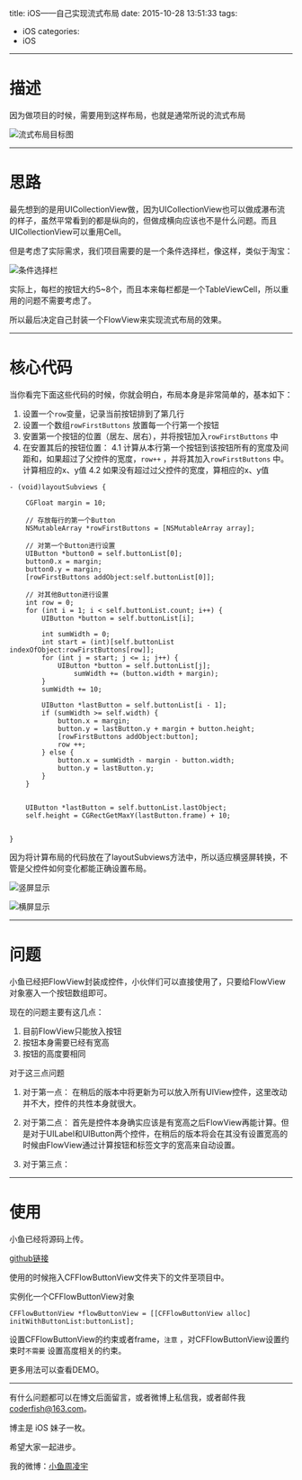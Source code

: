 title: iOS——自己实现流式布局
date: 2015-10-28 13:51:33
tags:
  - iOS
categories:
  - iOS
---


# 描述
因为做项目的时候，需要用到这样布局，也就是通常所说的流式布局

![流式布局目标图](http://img.blog.csdn.net/20151028135937412)

----------

# 思路
最先想到的是用UICollectionView做，因为UICollectionView也可以做成瀑布流的样子，虽然平常看到的都是纵向的，但做成横向应该也不是什么问题。而且UICollectionView可以重用Cell。

但是考虑了实际需求，我们项目需要的是一个条件选择栏，像这样，类似于淘宝：

![条件选择栏](http://img.blog.csdn.net/20151028142014475)

实际上，每栏的按钮大约5~8个，而且本来每栏都是一个TableViewCell，所以重用的问题不需要考虑了。

所以最后决定自己封装一个FlowView来实现流式布局的效果。

<!--more-->
----------


# 核心代码

当你看完下面这些代码的时候，你就会明白，布局本身是非常简单的，基本如下：

 1. 设置一个`row`变量，记录当前按钮排到了第几行
 2. 设置一个数组`rowFirstButtons` 放置每一个行第一个按钮
 3. 安置第一个按钮的位置（居左、居右），并将按钮加入`rowFirstButtons` 中
 4. 在安置其后的按钮位置：
	 4.1  计算从本行第一个按钮到该按钮所有的宽度及间距和，如果超过了父控件的宽度，`row++` ，并将其加入`rowFirstButtons` 中。计算相应的x、y值
	 4.2 如果没有超过过父控件的宽度，算相应的x、y值

```objc
- (void)layoutSubviews {

    CGFloat margin = 10;

    // 存放每行的第一个Button
    NSMutableArray *rowFirstButtons = [NSMutableArray array];
    
    // 对第一个Button进行设置
    UIButton *button0 = self.buttonList[0];
    button0.x = margin;
    button0.y = margin;
    [rowFirstButtons addObject:self.buttonList[0]];
    
    // 对其他Button进行设置
    int row = 0;
    for (int i = 1; i < self.buttonList.count; i++) {
        UIButton *button = self.buttonList[i];
        
        int sumWidth = 0;
        int start = (int)[self.buttonList indexOfObject:rowFirstButtons[row]];
        for (int j = start; j <= i; j++) {
            UIButton *button = self.buttonList[j];
                sumWidth += (button.width + margin);
        }
        sumWidth += 10;
        
        UIButton *lastButton = self.buttonList[i - 1];
        if (sumWidth >= self.width) {
            button.x = margin;
            button.y = lastButton.y + margin + button.height;
            [rowFirstButtons addObject:button];
            row ++;
        } else {
            button.x = sumWidth - margin - button.width;
            button.y = lastButton.y;
        }
    }
    
    
    UIButton *lastButton = self.buttonList.lastObject;
    self.height = CGRectGetMaxY(lastButton.frame) + 10;
    

}

```

因为将计算布局的代码放在了layoutSubviews方法中，所以适应横竖屏转换，不管是父控件如何变化都能正确设置布局。

![竖屏显示](http://7xnrog.com1.z0.glb.clouddn.com/iOS-CFFlowButtonView-01.png-w500)

![横屏显示](http://7xnrog.com1.z0.glb.clouddn.com/iOS-CFFlowButtonView-02.png-h500)


----------


# 问题
小鱼已经把FlowView封装成控件，小伙伴们可以直接使用了，只要给FlowView对象塞入一个按钮数组即可。

现在的问题主要有这几点：

 1. 目前FlowView只能放入按钮
 2. 按钮本身需要已经有宽高
 3. 按钮的高度要相同

对于这三点问题

 1. 对于第一点：
 在稍后的版本中将更新为可以放入所有UIView控件，这里改动并不大，控件的共性本身就很大。
 
 2. 对于第二点：
 首先是控件本身确实应该是有宽高之后FlowView再能计算。但是对于UILabel和UIButton两个控件，在稍后的版本将会在其没有设置宽高的时候由FlowView通过计算按钮和标签文字的宽高来自动设置。
 
 3. 对于第三点：


----------


# 使用

小鱼已经将源码上传。

[github链接](https://github.com/summertian4/iOS-CFFlowButtonView)

使用的时候拖入CFFlowButtonView文件夹下的文件至项目中。

实例化一个CFFlowButtonView对象

```objc
CFFlowButtonView *flowButtonView = [[CFFlowButtonView alloc] initWithButtonList:buttonList];
```

设置CFFlowButtonView的约束或者frame，`注意` ，对CFFlowButtonView设置约束时`不需要` 设置高度相关的约束。

更多用法可以查看DEMO。

----

有什么问题都可以在博文后面留言，或者微博上私信我，或者邮件我 <coderfish@163.com>。

博主是 iOS 妹子一枚。

希望大家一起进步。

我的微博：[小鱼周凌宇](http://weibo.com/coderfish/)

